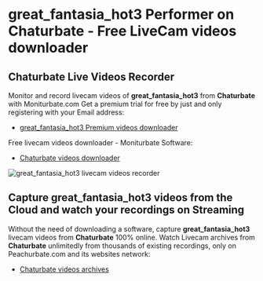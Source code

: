 # great_fantasia_hot3 Performer on Chaturbate - Free LiveCam videos downloader

## Chaturbate Live Videos Recorder

Monitor and record livecam videos of **great_fantasia_hot3** from **Chaturbate** with Moniturbate.com
Get a premium trial for free by just and only registering with your Email address:
* [great_fantasia_hot3 Premium videos downloader](https://moniturbate.com/request-demo-licence-key.html)

Free livecam videos downloader - Moniturbate Software:
* [Chaturbate videos downloader](https://moniturbate.com/moniturbate-download-software.html)

![great_fantasia_hot3 livecam videos recorder](https://peachurnet.com/templates/moniturbate-software.png)


## Capture great_fantasia_hot3 videos from the Cloud and watch your recordings on Streaming

Without the need of downloading a software, capture **great_fantasia_hot3** livecam videos from **Chaturbate** 100% online.
Watch Livecam archives from **Chaturbate** unlimitedly from thousands of existing recordings, only on Peachurbate.com and its websites network:
* [Chaturbate videos archives](https://peachurnet.com/)